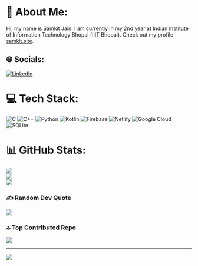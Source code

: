 # 💫 About Me:
Hi, my name is Samkit Jain. I am currently in my 2nd year at Indian Institute of Information Technology Bhopal (IIIT Bhopal). Check out my profile [samkit.site](https://samkit.site).



## 🌐 Socials:
[![LinkedIn](https://img.shields.io/badge/LinkedIn-%230077B5.svg?logo=linkedin&logoColor=white)](https://linkedin.com/in/samkit-jain-ba02a41b8/) 

# 💻 Tech Stack:
![C](https://img.shields.io/badge/c-%2300599C.svg?style=for-the-badge&logo=c&logoColor=white) ![C++](https://img.shields.io/badge/c++-%2300599C.svg?style=for-the-badge&logo=c%2B%2B&logoColor=white) ![Python](https://img.shields.io/badge/python-3670A0?style=for-the-badge&logo=python&logoColor=ffdd54) ![Kotlin](https://img.shields.io/badge/kotlin-%237F52FF.svg?style=for-the-badge&logo=kotlin&logoColor=white) ![Firebase](https://img.shields.io/badge/firebase-%23039BE5.svg?style=for-the-badge&logo=firebase) ![Netlify](https://img.shields.io/badge/netlify-%23000000.svg?style=for-the-badge&logo=netlify&logoColor=#00C7B7) ![Google Cloud](https://img.shields.io/badge/GoogleCloud-%234285F4.svg?style=for-the-badge&logo=google-cloud&logoColor=white) ![SQLite](https://img.shields.io/badge/sqlite-%2307405e.svg?style=for-the-badge&logo=sqlite&logoColor=white)
# 📊 GitHub Stats:
![](https://github-readme-stats.vercel.app/api?username=sammkkit&theme=dark&hide_border=false&include_all_commits=false&count_private=true)<br/>
![](https://github-readme-streak-stats.herokuapp.com/?user=sammkkit&theme=dark&hide_border=false)<br/>
![](https://github-readme-stats.vercel.app/api/top-langs/?username=sammkkit&theme=dark&hide_border=false&include_all_commits=false&count_private=true&layout=compact)

### ✍️ Random Dev Quote
![](https://quotes-github-readme.vercel.app/api?type=horizontal&theme=radical)

### 🔝 Top Contributed Repo
![](https://github-contributor-stats.vercel.app/api?username=sammkkit&limit=5&theme=dark&combine_all_yearly_contributions=true)

---
[![](https://visitcount.itsvg.in/api?id=sammkkit&icon=0&color=0)](https://visitcount.itsvg.in)

<!-- Proudly created with GPRM ( https://gprm.itsvg.in ) -->
